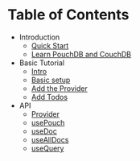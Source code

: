 # Table of Contents

- Introduction
  - [Quick Start](./introduction/quick-start.md)
  - [Learn PouchDB and CouchDB](./introduction/pouchdb_couchdb.md)
- Basic Tutorial
  - [Intro](./basics/intro.md)
  - [Basic setup](./basics/setup.md)
  - [Add the Provider](./basics/provider.md)
  - [Add Todos](./basics/add-todo.md)
- API
  - [Provider](./api/provider.md)
  - [usePouch](./api/use-pouch.md)
  - [useDoc](./api/use-doc.md)
  - [useAllDocs](./api/use-all-docs.md)
  - [useQuery](./api/use-query.md)
